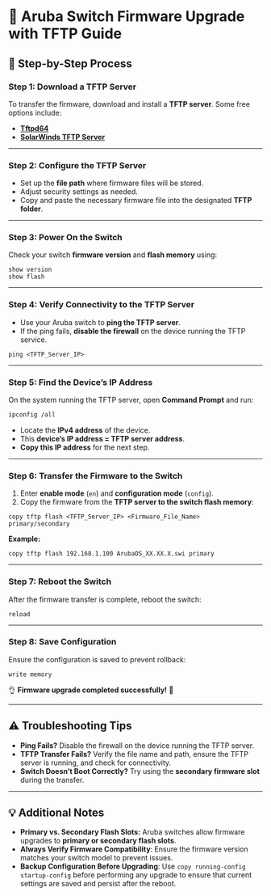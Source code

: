 # 🚀 Aruba Switch Firmware Upgrade with TFTP Guide

## 📌 Step-by-Step Process  

### **Step 1: Download a TFTP Server**  
To transfer the firmware, download and install a **TFTP server**. Some free options include:  
- **[Tftpd64](http://tftpd32.jounin.net/tftpd32.html)**  
- **[SolarWinds TFTP Server](https://www.solarwinds.com/free-tools/free-tftp-server)**  

---

### **Step 2: Configure the TFTP Server**  
- Set up the **file path** where firmware files will be stored.  
- Adjust security settings as needed.  
- Copy and paste the necessary firmware file into the designated **TFTP folder**.  

---

### **Step 3: Power On the Switch**  
Check your switch **firmware version** and **flash memory** using:  
```
show version
show flash
```  

---

### **Step 4: Verify Connectivity to the TFTP Server**  
- Use your Aruba switch to **ping the TFTP server**.  
- If the ping fails, **disable the firewall** on the device running the TFTP service.  
```
ping <TFTP_Server_IP>
```  

---

### **Step 5: Find the Device’s IP Address**  
On the system running the TFTP server, open **Command Prompt** and run:  
```bash
ipconfig /all
```
- Locate the **IPv4 address** of the device.  
- This **device’s IP address = TFTP server address**.  
- **Copy this IP address** for the next step.  

---

### **Step 6: Transfer the Firmware to the Switch**  
1. Enter **enable mode** (`en`) and **configuration mode** (`config`).  
2. Copy the firmware from the **TFTP server to the switch flash memory**:  
```
copy tftp flash <TFTP_Server_IP> <Firmware_File_Name> primary/secondary
```
**Example:**  
```cisco
copy tftp flash 192.168.1.100 ArubaOS_XX.XX.X.swi primary
```  

---

### **Step 7: Reboot the Switch**  
After the firmware transfer is complete, reboot the switch:  
```
reload
```  

---

### **Step 8: Save Configuration**  
Ensure the configuration is saved to prevent rollback:  
```
write memory
```
👌 **Firmware upgrade completed successfully!** 🚀  

---

## ⚠️ **Troubleshooting Tips**  
- **Ping Fails?** Disable the firewall on the device running the TFTP server.  
- **TFTP Transfer Fails?** Verify the file name and path, ensure the TFTP server is running, and check for connectivity.  
- **Switch Doesn’t Boot Correctly?** Try using the **secondary firmware slot** during the transfer.
  
---

## 💡 **Additional Notes**  
- **Primary vs. Secondary Flash Slots:** Aruba switches allow firmware upgrades to **primary or secondary flash slots**.  
- **Always Verify Firmware Compatibility**: Ensure the firmware version matches your switch model to prevent issues.  
- **Backup Configuration Before Upgrading**: Use `copy running-config startup-config` before performing any upgrade to ensure that current settings are saved and persist after the reboot.
